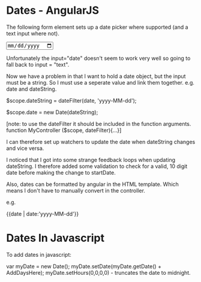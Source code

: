 # Dates - AngularJS

The following form element sets up a date picker where supported (and a text input where not).

<input type="date" 
   ng-model="date" 
   value="{{ date | date: 'yyyy-MM-dd' }}" 
   placeholder="yyyy-MM-dd">

Unfortunately the input="date" doesn't seem to work very well so going to fall back to input = "text".

Now we have a problem in that I want to hold a date object, but the input must be a string. So I must use a seperate value and link them together. e.g. date and dateString.

$scope.dateString = dateFilter(date, 'yyyy-MM-dd');

$scope.date = new Date(dateString);

[note: to use the dateFilter it should be included in the function arguments. function MyController ($scope, dateFilter){...}]

I can therefore set up watchers to update the date when dateString changes and vice versa.

I noticed that I got into some strange feedback loops when updating dateString. I therefore added some validation to check for a valid, 10 digit date before making the change to startDate.

Also, dates can be formatted by angular in the HTML template. Which means I don't have to manually convert in the controller.

e.g.

{{date | date:'yyyy-MM-dd'}}

# Dates In Javascript

To add dates in javascript:

var myDate = new Date();
myDate.setDate(myDate.getDate() + AddDaysHere);
myDate.setHours(0,0,0,0) - truncates the date to midnight.





